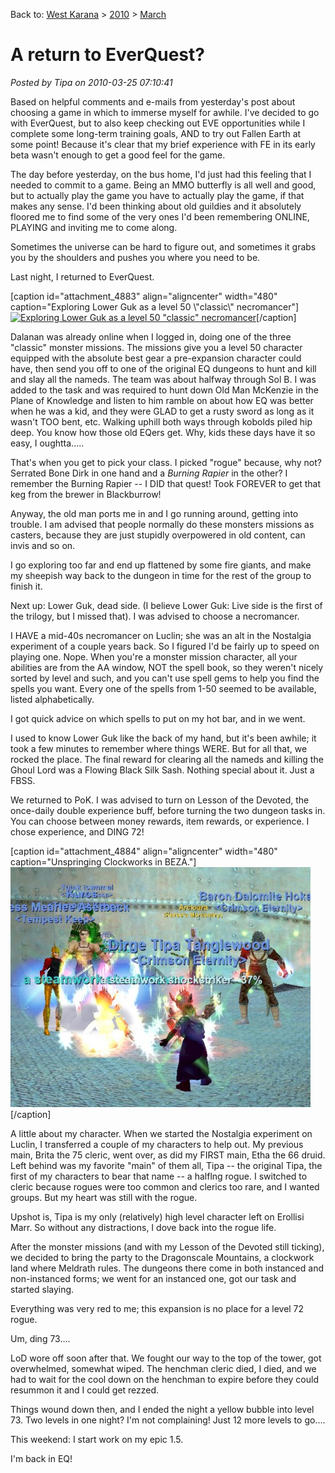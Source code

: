 Back to: [West Karana](/posts/westkarana.md) > [2010](/posts/2010/westkarana.md) > [March](./westkarana.md)
# A return to EverQuest?

*Posted by Tipa on 2010-03-25 07:10:41*

Based on helpful comments and e-mails from yesterday's post about choosing a game in which to immerse myself for awhile. I've decided to go with EverQuest, but to also keep checking out EVE opportunities while I complete some long-term training goals, AND to try out Fallen Earth at some point! Because it's clear that my brief experience with FE in its early beta wasn't enough to get a good feel for the game.

The day before yesterday, on the bus home, I'd just had this feeling that I needed to commit to a game. Being an MMO butterfly is all well and good, but to actually play the game you have to actually play the game, if that makes any sense. I'd been thinking about old guildies and it absolutely floored me to find some of the very ones I'd been remembering ONLINE, PLAYING and inviting me to come along.

Sometimes the universe can be hard to figure out, and sometimes it grabs you by the shoulders and pushes you where you need to be.

Last night, I returned to EverQuest.

[caption id="attachment\_4883" align="aligncenter" width="480" caption="Exploring Lower Guk as a level 50 \\"classic\\" necromancer"][![](../../../uploads/2010/03/eqgame-2010-03-24-20-36-44-95-480x384.jpg "Exploring Lower Guk as a level 50 \"classic\" necromancer")](../../../uploads/2010/03/eqgame-2010-03-24-20-36-44-95.jpg)[/caption]

Dalanan was already online when I logged in, doing one of the three "classic" monster missions. The missions give you a level 50 character equipped with the absolute best gear a pre-expansion character could have, then send you off to one of the original EQ dungeons to hunt and kill and slay all the nameds. The team was about halfway through Sol B. I was added to the task and was required to hunt down Old Man McKenzie in the Plane of Knowledge and listen to him ramble on about how EQ was better when he was a kid, and they were GLAD to get a rusty sword as long as it wasn't TOO bent, etc. Walking uphill both ways through kobolds piled hip deep. You know how those old EQers get. Why, kids these days have it so easy, I oughtta.....

That's when you get to pick your class. I picked "rogue" because, why not? Serrated Bone Dirk in one hand and a *Burning Rapier* in the other? I remember the Burning Rapier -- I DID that quest! Took FOREVER to get that keg from the brewer in Blackburrow!

Anyway, the old man ports me in and I go running around, getting into trouble. I am advised that people normally do these monsters missions as casters, because they are just stupidly overpowered in old content, can invis and so on.

I go exploring too far and end up flattened by some fire giants, and make my sheepish way back to the dungeon in time for the rest of the group to finish it.

Next up: Lower Guk, dead side. (I believe Lower Guk: Live side is the first of the trilogy, but I missed that). I was advised to choose a necromancer.

I HAVE a mid-40s necromancer on Luclin; she was an alt in the Nostalgia experiment of a couple years back. So I figured I'd be fairly up to speed on playing one. Nope. When you're a monster mission character, all your abilities are from the AA window, NOT the spell book, so they weren't nicely sorted by level and such, and you can't use spell gems to help you find the spells you want. Every one of the spells from 1-50 seemed to be available, listed alphabetically.

I got quick advice on which spells to put on my hot bar, and in we went.

I used to know Lower Guk like the back of my hand, but it's been awhile; it took a few minutes to remember where things WERE. But for all that, we rocked the place. The final reward for clearing all the nameds and killing the Ghoul Lord was a Flowing Black Silk Sash. Nothing special about it. Just a FBSS.

We returned to PoK. I was advised to turn on Lesson of the Devoted, the once-daily double experience buff, before turning the two dungeon tasks in. You can choose between money rewards, item rewards, or experience. I chose experience, and DING 72!

[caption id="attachment\_4884" align="aligncenter" width="480" caption="Unspringing Clockworks in BEZA."][![](../../../uploads/2010/03/eqgame-2010-03-24-22-01-00-10-480x384.jpg "Unspringing Clockworks in BEZA.")](../../../uploads/2010/03/eqgame-2010-03-24-22-01-00-10.jpg)[/caption]

A little about my character. When we started the Nostalgia experiment on Luclin, I transferred a couple of my characters to help out. My previous main, Brita the 75 cleric, went over, as did my FIRST main, Etha the 66 druid. Left behind was my favorite "main" of them all, Tipa -- the original Tipa, the first of my characters to bear that name -- a halflng rogue. I switched to cleric because rogues were too common and clerics too rare, and I wanted groups. But my heart was still with the rogue.

Upshot is, Tipa is my only (relatively) high level character left on Erollisi Marr. So without any distractions, I dove back into the rogue life.

After the monster missions (and with my Lesson of the Devoted still ticking), we decided to bring the party to the Dragonscale Mountains, a clockwork land where Meldrath rules. The dungeons there come in both instanced and non-instanced forms; we went for an instanced one, got our task and started slaying.

Everything was very red to me; this expansion is no place for a level 72 rogue.

Um, ding 73....

LoD wore off soon after that. We fought our way to the top of the tower, got overwhelmed, somewhat wiped. The henchman cleric died, I died, and we had to wait for the cool down on the henchman to expire before they could resummon it and I could get rezzed.

Things wound down then, and I ended the night a yellow bubble into level 73. Two levels in one night? I'm not complaining! Just 12 more levels to go....

This weekend: I start work on my epic 1.5.

I'm back in EQ!

